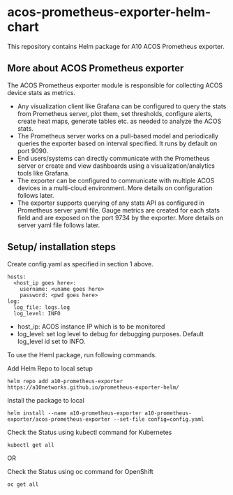 # acos-prometheus-exporter-helm-chart

This repository contains Helm package for A10 ACOS Prometheus exporter.

## More about ACOS Prometheus exporter
The ACOS Prometheus exporter module is responsible for collecting ACOS device stats as metrics. 
- Any visualization client like Grafana can be configured to query the stats from Prometheus server, plot them, set thresholds, configure alerts, create heat maps, generate tables etc. as needed to analyze the ACOS stats.
- The Prometheus server works on a pull-based model and periodically queries the exporter based on interval specified. It runs by default on port 9090. 
- End users/systems can directly communicate with the Prometheus server or create and view dashboards using a visualization/analytics tools like Grafana.
- The exporter can be configured to communicate with multiple ACOS devices in a multi-cloud environment. More details on configuration follows later.
- The exporter supports querying of any stats API as configured in Prometheus server yaml file. Gauge metrics are created for each stats field and are exposed on the port 9734 by the exporter.
More details on server yaml file follows later. 

## Setup/ installation steps
Create config.yaml as specified in section 1 above.

```
hosts:
  <host_ip goes here>:
    username: <uname goes here>
    password: <pwd goes here>
log:
  log_file: logs.log
  log_level: INFO
```
- host_ip: ACOS instance IP which is to be monitored
- log_level: set log level to debug for debugging purposes. Default log_level id set to INFO.
 
  
To use the Heml package, run following commands.

Add Helm Repo to local setup
```
helm repo add a10-prometheus-exporter https://a10networks.github.io/prometheus-exporter-helm/
```
Install the package to local 
```
helm install --name a10-prometheus-exporter a10-prometheus-exporter/acos-prometheus-exporter --set-file config=config.yaml
```
Check the Status using kubectl command for Kubernetes
```
kubectl get all
``` 

OR

Check the Status using oc command for OpenShift
```
oc get all
``` 
